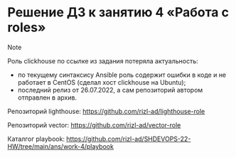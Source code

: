 # Решение ДЗ к занятию 4 «Работа с roles»

> [!NOTE]
> Роль сlickhouse по ссылке из задания потеряла актуальность:
> - по текущему синтаксису Ansible роль содержит ошибки в коде и не работает в CentOS (сделал хост сlickhouse на Ubuntu);
> - последний релиз от 26.07.2022, а сам репозиторий автором отправлен в архив.

Репозиторий lighthouse: https://github.com/rizl-ad/lighthouse-role

Репозиторий vector: https://github.com/rizl-ad/vector-role

Каталгог playbook: https://github.com/rizl-ad/SHDEVOPS-22-HW/tree/main/ans/work-4/playbook






